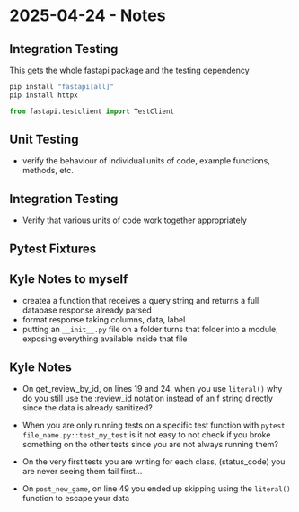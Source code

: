 # 2025-04-24 - Notes
## Integration Testing
This gets the whole fastapi package and the testing dependency
```bash
pip install "fastapi[all]"
pip install httpx
```

```python
from fastapi.testclient import TestClient

```

## Unit Testing
- verify the behaviour of individual units of code, example functions, methods, etc.

## Integration Testing
- Verify that various units of code work together appropriately 

## Pytest Fixtures



## Kyle Notes to myself
- createa a function that receives a query string and returns a full database response already parsed
- format response taking columns, data, label
- putting an `__init__.py` file on a folder turns that folder into a module, exposing everything available inside that file


## Kyle Notes

- On get_review_by_id, on lines 19 and 24, when you use `literal()` why do you still use the :review_id notation instead of an f string directly since the data is already sanitized?

- When you are only running tests on a specific test function with `pytest file_name.py::test_my_test` is it not easy to not check if you broke something on the other tests since you are not always running them?

- On the very first tests you are writing for each class, (status_code) you are never seeing them fail first...

- On `post_new_game`, on line 49 you ended up skipping using the `literal()` function to escape your data


